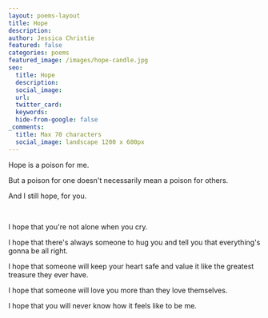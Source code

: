 ```yaml
---
layout: poems-layout
title: Hope
description: 
author: Jessica Christie
featured: false
categories: poems
featured_image: /images/hope-candle.jpg
seo:
  title: Hope
  description: 
  social_image:
  url:
  twitter_card:
  keywords:
  hide-from-google: false
_comments:
  title: Max 70 characters
  social_image: landscape 1200 x 600px
---
```

Hope is a poison for me.

But a poison for one doesn't necessarily mean a poison for others.

And I still hope, for you.

&nbsp;

I hope that you're not alone when you cry.

I hope that there's always someone to hug you and tell you that everything's gonna be all right.

I hope that someone will keep your heart safe and value it like the greatest treasure they ever have.

I hope that someone will love you more than they love themselves.

I hope that you will never know how it feels like to be me.

&nbsp;
